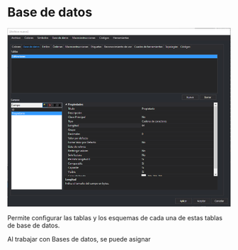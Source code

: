 # Base de datos

![Editor de tablas de c&#xF3;digos mostrando la tabla Edificaciones con sus campos ID y Propietario](../../../../../.gitbook/assets/pestanabasedatos.png)

Permite configurar las tablas y los esquemas de cada una de estas tablas de base de datos.

Al trabajar con Bases de datos, se puede asignar 



